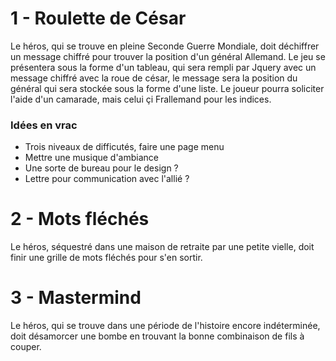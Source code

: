 # 1 - Roulette de César

Le héros, qui se trouve en pleine Seconde Guerre Mondiale, doit déchiffrer un message chiffré pour trouver la position d'un général Allemand. Le jeu se présentera sous la forme d'un tableau, qui sera rempli par Jquery avec un message chiffré avec la roue de césar, le message sera la position du général qui sera stockée sous la forme d'une liste. Le joueur pourra soliciter l'aide d'un camarade, mais celui çi Frallemand pour les indices. 

### Idées en vrac

 - Trois niveaux de difficutés, faire une page menu
 - Mettre une musique d'ambiance
 - Une sorte de bureau pour le design ?
 - Lettre pour communication avec l'allié ?

# 2 - Mots fléchés 

Le héros, séquestré dans une maison de retraite par une petite vielle, doit finir une grille de mots fléchés pour s'en sortir.

# 3 - Mastermind 

Le héros, qui se trouve dans une période de l'histoire encore indéterminée, doit  désamorcer une bombe en trouvant la bonne combinaison de fils à couper.

